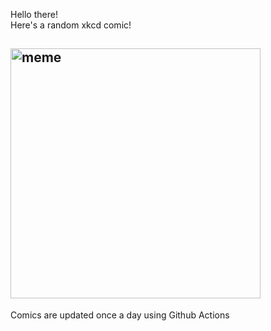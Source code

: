 Hello there! <br>Here's a random xkcd comic!<br>
## <img src="https://imgs.xkcd.com/comics/sourdough_starter.png" alt="meme" width="400"/><br>
Comics are updated once a day using Github Actions